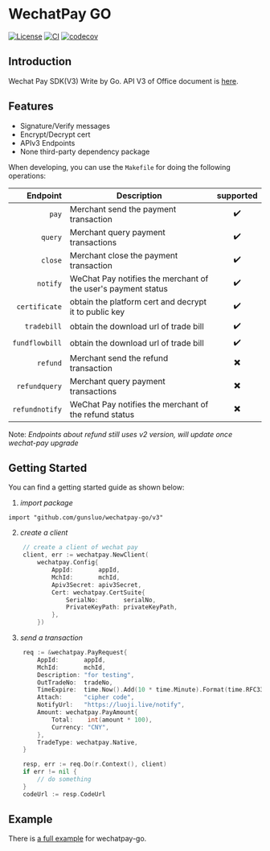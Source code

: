 # WechatPay GO

[![License](https://img.shields.io/badge/License-Apache%202.0-blue.svg)](https://github.com/gunsluo/wechatpay-go/blob/master/LICENSE)
[![CI](https://github.com/gunsluo/wechatpay-go/workflows/ci/badge.svg)](https://github.com/gunsluo/wechatpay-go/actions?query=branch%3Amaster)
[![codecov](https://codecov.io/gh/gunsluo/wechatpay-go/branch/master/graph/badge.svg?token=VFZKUPNGXN)](https://codecov.io/gh/gunsluo/wechatpay-go)


## Introduction

Wechat Pay SDK(V3) Write by Go. API V3 of Office document is [here](https://pay.weixin.qq.com/wiki/doc/apiv3/index.shtml).

## Features
* Signature/Verify messages
* Encrypt/Decrypt cert
* APIv3 Endpoints
* None third-party dependency package

When developing, you can use the `Makefile` for doing the following operations:

| Endpoint           | Description                                                      |        supported       |
| ------------------:| -----------------------------------------------------------------|:----------------------:|
| `pay`              | Merchant send the payment transaction                            |   :heavy_check_mark:   |
| `query`            | Merchant query payment transactions                              |   :heavy_check_mark:   |
| `close`            | Merchant close the payment transaction                           |   :heavy_check_mark:   |
| `notify`           | WeChat Pay notifies the merchant of the user's payment status    |   :heavy_check_mark:   |
| `certificate`      | obtain the platform cert and decrypt it to public key            |   :heavy_check_mark:   |
| `tradebill`        | obtain the download url of trade bill                            |   :heavy_check_mark:   |
| `fundflowbill`     | obtain the download url of trade bill                            |   :heavy_check_mark:   |
| `refund`           | Merchant send the refund transaction                             |:heavy_multiplication_x:|
| `refundquery`      | Merchant query payment transactions                              |:heavy_multiplication_x:|
| `refundnotify`     | WeChat Pay notifies the merchant of the refund status            |:heavy_multiplication_x:|

Note: *Endpoints about refund still uses v2 version, will update once wechat-pay upgrade*


## Getting Started

You can find a getting started guide as shown below: 

1. *import package*
```
import "github.com/gunsluo/wechatpay-go/v3"
```

2. *create a client*
```Go
	// create a client of wechat pay
	client, err := wechatpay.NewClient(
		wechatpay.Config{
			AppId:       appId,
			MchId:       mchId,
			Apiv3Secret: apiv3Secret,
			Cert: wechatpay.CertSuite{
				SerialNo:       serialNo,
				PrivateKeyPath: privateKeyPath,
			},
		})
```

3. *send a transaction*

```Go
	req := &wechatpay.PayRequest{
		AppId:       appId,
		MchId:       mchId,
		Description: "for testing",
		OutTradeNo:  tradeNo,
		TimeExpire:  time.Now().Add(10 * time.Minute).Format(time.RFC3339),
		Attach:      "cipher code",
		NotifyUrl:   "https://luoji.live/notify",
		Amount: wechatpay.PayAmount{
			Total:    int(amount * 100),
			Currency: "CNY",
		},
		TradeType: wechatpay.Native,
	}

	resp, err := req.Do(r.Context(), client)
	if err != nil {
        // do something
	}
	codeUrl := resp.CodeUrl
```

## Example

There is [a full example](https://github.com/gunsluo/wechatpay-example) for wechatpay-go.

